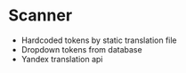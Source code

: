 # Scanner

* Hardcoded tokens by static translation file
* Dropdown tokens from database
* Yandex translation api
